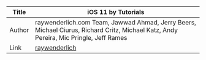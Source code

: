Title  | iOS 11 by Tutorials
-------|-------------------
Author |  raywenderlich.com Team,‎ Jawwad Ahmad,‎ Jerry Beers,‎ Michael Ciurus,‎ Richard Critz,‎ Michael Katz,‎ Andy Pereira,‎ Mic Pringle,‎ Jeff Rames
Link   | [raywenderlich](https://store.raywenderlich.com/products/ios-11-by-tutorials)
